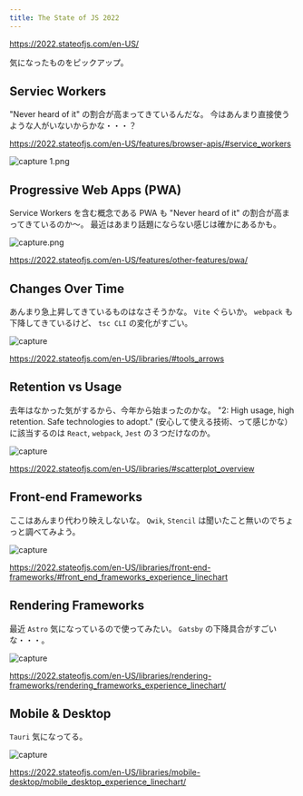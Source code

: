 ```yaml
---
title: The State of JS 2022
---
```


https://2022.stateofjs.com/en-US/

気になったものをピックアップ。

## Serviec Workers

"Never heard of it" の割合が高まってきているんだな。
今はあんまり直接使うような人がいないからかな・・・？

https://2022.stateofjs.com/en-US/features/browser-apis/#service_workers

![capture 1.png](https://mryhryki.com/file/Ttcv6vnWtiS-FUksyrncJhXVJWNpCbz1qZyVW59mcHiUm6Ck.webp)

## Progressive Web Apps (PWA)

Service Workers を含む概念である PWA も "Never heard of it" の割合が高まってきているのか〜。
最近はあまり話題にならない感じは確かにあるかも。

![capture.png](https://mryhryki.com/file/TtcszLCpkdPGPSFbB-azQkUCxdw8H-pVT_IEGeQJfuVirJ54.webp)

https://2022.stateofjs.com/en-US/features/other-features/pwa/


## Changes Over Time

あんまり急上昇してきているものはなさそうかな。
`Vite` ぐらいか。
`webpack` も下降してきているけど、 `tsc CLI` の変化がすごい。

![capture](https://mryhryki.com/file/Ttcr1D5MuQXUx5bwtWjcdffgS0qNzZ9N9UxpO6axdrkrSMIs.webp)

https://2022.stateofjs.com/en-US/libraries/#tools_arrows


## Retention vs Usage

去年はなかった気がするから、今年から始まったのかな。
"2: High usage, high retention. Safe technologies to adopt." (安心して使える技術、って感じかな）に該当するのは `React`, `webpack`, `Jest` の３つだけなのか。

![capture](https://mryhryki.com/file/TtcnoTd_u5n1nCjHCVHdWQv8GTT-nQNSSmAWI6qLMwsI4Im8.webp)

https://2022.stateofjs.com/en-US/libraries/#scatterplot_overview

## Front-end Frameworks

ここはあんまり代わり映えしないな。
`Qwik`, `Stencil` は聞いたこと無いのでちょっと調べてみよう。

![capture](https://mryhryki.com/file/TtckziVhBxKDYlvU6zszz8DOir1zXjwbGorTgGkj_dPyljZ0.webp)

https://2022.stateofjs.com/en-US/libraries/front-end-frameworks/#front_end_frameworks_experience_linechart



## Rendering Frameworks

最近 `Astro` 気になっているので使ってみたい。
`Gatsby` の下降具合がすごいな・・・。

![capture](https://mryhryki.com/file/TtciUgS_WIuxSLHR1ZqeYx24Qz2AZ3NV1MPF_jmOrhIQKs_A.webp)

https://2022.stateofjs.com/en-US/libraries/rendering-frameworks/rendering_frameworks_experience_linechart/



## Mobile & Desktop

`Tauri` 気になってる。

![capture](https://mryhryki.com/file/Ttcg42ub6-8bLU_oasnjc9r2JiBMGI877jA2OhnNVnv74XU4.webp)

https://2022.stateofjs.com/en-US/libraries/mobile-desktop/mobile_desktop_experience_linechart/
